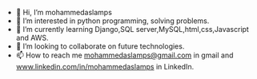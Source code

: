 - 👋 Hi, I’m mohammedaslamps
- 👀 I’m interested in python programming, solving problems.
- 🌱 I’m currently learning Django,SQL server,MySQL,html,css,Javascript and AWS.
- 💞️ I’m looking to collaborate on future technologies.
- 📫 How to reach me mohammedaslamps@gmail.com in gmail and www.linkedin.com/in/mohammedaslamps in LinkedIn.

<!---
mohammedaslamps/mohammedaslamps is a ✨ special ✨ repository because its `README.md` (this file) appears on your GitHub profile.
You can click the Preview link to take a look at your changes.
--->
